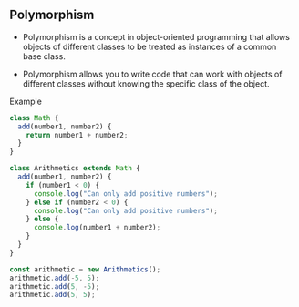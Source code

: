 ## Polymorphism

- Polymorphism is a concept in object-oriented programming that allows objects of different classes to be treated as instances of a common base class.

- Polymorphism allows you to write code that can work with objects of different classes without knowing the specific class of the object.

Example

```javascript
class Math {
  add(number1, number2) {
    return number1 + number2;
  }
}

class Arithmetics extends Math {
  add(number1, number2) {
    if (number1 < 0) {
      console.log("Can only add positive numbers");
    } else if (number2 < 0) {
      console.log("Can only add positive numbers");
    } else {
      console.log(number1 + number2);
    }
  }
}

const arithmetic = new Arithmetics();
arithmetic.add(-5, 5);
arithmetic.add(5, -5);
arithmetic.add(5, 5);
```
